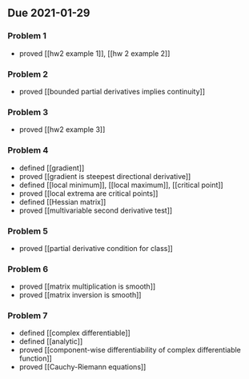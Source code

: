 ## Due 2021-01-29
### Problem 1 
- proved [[hw2 example 1]], [[hw 2 example 2]]

### Problem 2
- proved [[bounded partial derivatives implies continuity]]

### Problem 3
- proved [[hw2 example 3]]

### Problem 4
- defined [[gradient]]
- proved [[gradient is steepest directional derivative]]
- defined [[local minimum]], [[local maximum]], [[critical point]]
- proved [[local extrema are critical points]]
- defined [[Hessian matrix]]
- proved [[multivariable second derivative test]]

### Problem 5
- proved [[partial derivative condition for class]]
### Problem 6
- proved [[matrix multiplication is smooth]]
- proved [[matrix inversion is smooth]]

### Problem 7
- defined [[complex differentiable]]
- defined [[analytic]]
- proved [[component-wise differentiability of complex differentiable function]]
- proved [[Cauchy-Riemann equations]]
